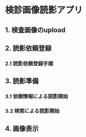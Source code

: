# 検診画像読影アプリ

## 1. 検査画像のupload

## 2. 読影依頼登録

### 2.1 読影依頼登録手順

## 3. 読影準備

### 3.1 依頼情報による読影開始

### 3.2 検索による読影開始

## 4. 画像表示
